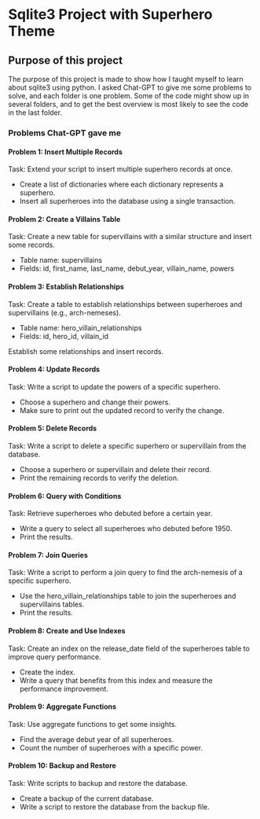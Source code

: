 # Sqlite3 Project with Superhero Theme

## Purpose of this project

The purpose of this project is made to show how I taught myself to learn about sqlite3 using python. I asked Chat-GPT to give me some problems to solve, and each folder is one problem. Some of the code might show up in several folders, and to get the best overview is most likely to see the code in the last folder.

### Problems Chat-GPT gave me

#### Problem 1: Insert Multiple Records

Task: Extend your script to insert multiple superhero records at once.

- Create a list of dictionaries where each dictionary represents a superhero.
- Insert all superheroes into the database using a single transaction.

#### Problem 2: Create a Villains Table

Task: Create a new table for supervillains with a similar structure and insert some records.

- Table name: supervillains
- Fields: id, first_name, last_name, debut_year, villain_name, powers

#### Problem 3: Establish Relationships

Task: Create a table to establish relationships between superheroes and supervillains (e.g., arch-nemeses).

- Table name: hero_villain_relationships
- Fields: id, hero_id, villain_id

Establish some relationships and insert records.

#### Problem 4: Update Records

Task: Write a script to update the powers of a specific superhero.

- Choose a superhero and change their powers.
- Make sure to print out the updated record to verify the change.

#### Problem 5: Delete Records

Task: Write a script to delete a specific superhero or supervillain from the database.

- Choose a superhero or supervillain and delete their record.
- Print the remaining records to verify the deletion.

#### Problem 6: Query with Conditions

Task: Retrieve superheroes who debuted before a certain year.

- Write a query to select all superheroes who debuted before 1950.
- Print the results.

#### Problem 7: Join Queries

Task: Write a script to perform a join query to find the arch-nemesis of a specific superhero.

- Use the hero_villain_relationships table to join the superheroes and supervillains tables.
- Print the results.

#### Problem 8: Create and Use Indexes

Task: Create an index on the release_date field of the superheroes table to improve query performance.

- Create the index.
- Write a query that benefits from this index and measure the performance improvement.

#### Problem 9: Aggregate Functions

Task: Use aggregate functions to get some insights.

- Find the average debut year of all superheroes.
- Count the number of superheroes with a specific power.

#### Problem 10: Backup and Restore

Task: Write scripts to backup and restore the database.

- Create a backup of the current database.
- Write a script to restore the database from the backup file.